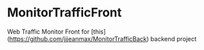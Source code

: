 # MonitorTrafficFront

Web Traffic Monitor Front for [this] (https://github.com/jjjeanmax/MonitorTrafficBack) backend project

